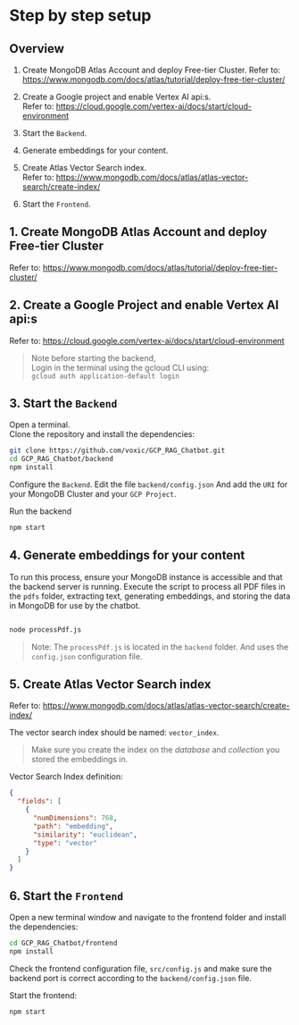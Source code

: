 # Step by step setup

## Overview

1. Create MongoDB Atlas Account and deploy Free-tier Cluster.
   Refer to:
   https://www.mongodb.com/docs/atlas/tutorial/deploy-free-tier-cluster/

2. Create a Google project and enable Vertex AI api:s.  
   Refer to: https://cloud.google.com/vertex-ai/docs/start/cloud-environment

3. Start the `Backend`.

4. Generate embeddings for your content.

5. Create Atlas Vector Search index.  
   Refer to: https://www.mongodb.com/docs/atlas/atlas-vector-search/create-index/

6. Start the `Frontend`.

## 1. Create MongoDB Atlas Account and deploy Free-tier Cluster

Refer to:
https://www.mongodb.com/docs/atlas/tutorial/deploy-free-tier-cluster/

## 2. Create a Google Project and enable Vertex AI api:s

Refer to: https://cloud.google.com/vertex-ai/docs/start/cloud-environment

> Note before starting the backend,  
> Login in the terminal using the gcloud CLI using:  
> `gcloud auth application-default login`

## 3. Start the `Backend`

Open a terminal.  
Clone the repository and install the dependencies:

```bash
git clone https://github.com/voxic/GCP_RAG_Chatbot.git
cd GCP_RAG_Chatbot/backend
npm install
```

Configure the `Backend`. Edit the file `backend/config.json`
And add the `URI` for your MongoDB Cluster and your `GCP Project`.

Run the backend

```bash
npm start
```

## 4. Generate embeddings for your content

To run this process, ensure your MongoDB instance is accessible and that the backend server is running. Execute the script to process all PDF files in the `pdfs` folder, extracting text, generating embeddings, and storing the data in MongoDB for use by the chatbot.

```bash

node processPdf.js

```

> Note: The `processPdf.js` is located in the `backend` folder. And uses the `config.json` configuration file.

## 5. Create Atlas Vector Search index

Refer to: https://www.mongodb.com/docs/atlas/atlas-vector-search/create-index/

The vector search index should be named: `vector_index`.

> Make sure you create the index on the _database_ and _collection_ you stored the embeddings in.

Vector Search Index definition:

```json
{
  "fields": [
    {
      "numDimensions": 768,
      "path": "embedding",
      "similarity": "euclidean",
      "type": "vector"
    }
  ]
}
```

## 6. Start the `Frontend`

Open a new terminal window and navigate to the frontend folder and install the dependencies:

```bash
cd GCP_RAG_Chatbot/frontend
npm install
```

Check the frontend configuration file, `src/config.js` and make sure the backend port is correct according to the `backend/config.json` file.

Start the frontend:

```bash
npm start
```
